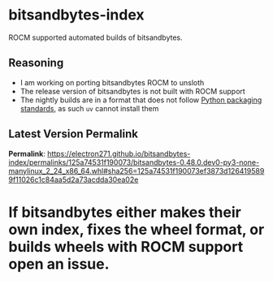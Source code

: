 # bitsandbytes-index

ROCM supported automated builds of bitsandbytes.

## Reasoning

- I am working on porting bitsandbytes ROCM to unsloth
- The release version of bitsandbytes is not built with ROCM support
- The nightly builds are in a format that does not follow [Python packaging standards](https://packaging.python.org/en/latest/specifications/binary-distribution-format/), as such `uv` cannot install them

## Latest Version Permalink

<!-- permalinks.py START -->
**Permalink**: https://electron271.github.io/bitsandbytes-index/permalinks/125a74531f190073/bitsandbytes-0.48.0.dev0-py3-none-manylinux_2_24_x86_64.whl#sha256=125a74531f190073ef3873d1264195899f11026c1c84aa5d2a73acdda30ea02e
<!-- permalinks.py END -->

# If bitsandbytes either makes their own index, fixes the wheel format, or builds wheels with ROCM support open an issue.
